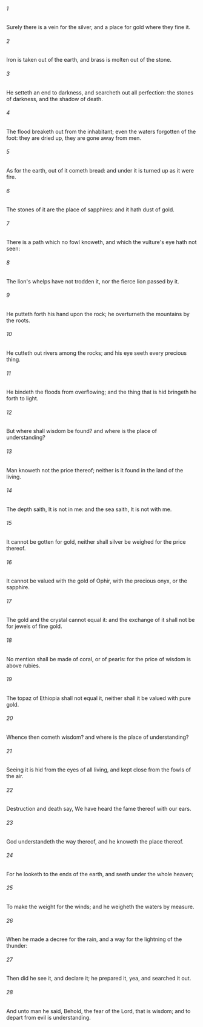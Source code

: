 ###### 1
Surely there is a vein for the silver, and a place for gold where they fine it.

###### 2
Iron is taken out of the earth, and brass is molten out of the stone.

###### 3
He setteth an end to darkness, and searcheth out all perfection: the stones of darkness, and the shadow of death.

###### 4
The flood breaketh out from the inhabitant; even the waters forgotten of the foot: they are dried up, they are gone away from men.

###### 5
As for the earth, out of it cometh bread: and under it is turned up as it were fire.

###### 6
The stones of it are the place of sapphires: and it hath dust of gold.

###### 7
There is a path which no fowl knoweth, and which the vulture's eye hath not seen:

###### 8
The lion's whelps have not trodden it, nor the fierce lion passed by it.

###### 9
He putteth forth his hand upon the rock; he overturneth the mountains by the roots.

###### 10
He cutteth out rivers among the rocks; and his eye seeth every precious thing.

###### 11
He bindeth the floods from overflowing; and the thing that is hid bringeth he forth to light.

###### 12
But where shall wisdom be found? and where is the place of understanding?

###### 13
Man knoweth not the price thereof; neither is it found in the land of the living.

###### 14
The depth saith, It is not in me: and the sea saith, It is not with me.

###### 15
It cannot be gotten for gold, neither shall silver be weighed for the price thereof.

###### 16
It cannot be valued with the gold of Ophir, with the precious onyx, or the sapphire.

###### 17
The gold and the crystal cannot equal it: and the exchange of it shall not be for jewels of fine gold.

###### 18
No mention shall be made of coral, or of pearls: for the price of wisdom is above rubies.

###### 19
The topaz of Ethiopia shall not equal it, neither shall it be valued with pure gold.

###### 20
Whence then cometh wisdom? and where is the place of understanding?

###### 21
Seeing it is hid from the eyes of all living, and kept close from the fowls of the air.

###### 22
Destruction and death say, We have heard the fame thereof with our ears.

###### 23
God understandeth the way thereof, and he knoweth the place thereof.

###### 24
For he looketh to the ends of the earth, and seeth under the whole heaven;

###### 25
To make the weight for the winds; and he weigheth the waters by measure.

###### 26
When he made a decree for the rain, and a way for the lightning of the thunder:

###### 27
Then did he see it, and declare it; he prepared it, yea, and searched it out.

###### 28
And unto man he said, Behold, the fear of the Lord, that is wisdom; and to depart from evil is understanding.

